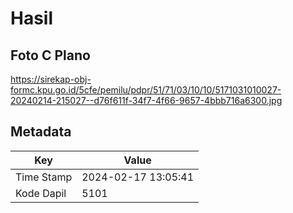 # Hasil

## Foto C Plano

https://sirekap-obj-formc.kpu.go.id/5cfe/pemilu/pdpr/51/71/03/10/10/5171031010027-20240214-215027--d76f611f-34f7-4f66-9657-4bbb716a6300.jpg


## Metadata

| Key        | Value               |
| ---------- | ------------------- |
| Time Stamp | 2024-02-17 13:05:41 |
| Kode Dapil | 5101                |



